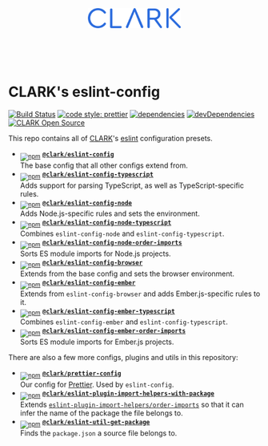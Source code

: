 <p align="center">
  <a href="https://www.clark.de/de/jobs">
    <br><br><br><br><br>
    <img alt="CLARK" src="./docs/assets/clark.svg" height="40">
    <br><br><br><br><br>
  </a>
</p>

# CLARK's eslint-config

[![Build Status](https://travis-ci.org/ClarkSource/eslint-config.svg)](https://travis-ci.org/ClarkSource/eslint-config)
[![code style: prettier](https://img.shields.io/badge/code_style-prettier-ff69b4.svg)](https://github.com/prettier/prettier)
[![dependencies](https://img.shields.io/david/ClarkSource/eslint-config.svg)](https://david-dm.org/ClarkSource/eslint-config)
[![devDependencies](https://img.shields.io/david/dev/ClarkSource/eslint-config.svg)](https://david-dm.org/ClarkSource/eslint-config)
[![CLARK Open Source](https://img.shields.io/badge/CLARK-Open%20Source-%232B6CDE.svg)](https://www.clark.de/de/jobs)

This repo contains all of [CLARK](https://github.com/ClarkSource)'s
[eslint](https://eslint.org/) configuration presets.

- <sub>[![npm](https://img.shields.io/npm/v/@clark/eslint-config?label)](https://www.npmjs.com/package/@clark/eslint-config)</sub>
  [**`@clark/eslint-config`**](/packages/eslint-config)\
  The base config that all other configs extend from.
- <sub>[![npm](https://img.shields.io/npm/v/@clark/eslint-config-typescript?label)](https://www.npmjs.com/package/@clark/eslint-config-typescript)</sub>
  [**`@clark/eslint-config-typescript`**](/packages/eslint-config-typescript)\
  Adds support for parsing TypeScript, as well as TypeScript-specific rules.
- <sub>[![npm](https://img.shields.io/npm/v/@clark/eslint-config-node?label)](https://www.npmjs.com/package/@clark/eslint-config-node)</sub>
  [**`@clark/eslint-config-node`**](/packages/eslint-config-node)\
  Adds Node.js-specific rules and sets the environment.
- <sub>[![npm](https://img.shields.io/npm/v/@clark/eslint-config-node-typescript?label)](https://www.npmjs.com/package/@clark/eslint-config-node-typescript)</sub>
  [**`@clark/eslint-config-node-typescript`**](/packages/eslint-config-node-typescript)\
  Combines `eslint-config-node` and `eslint-config-typescript`.
- <sub>[![npm](https://img.shields.io/npm/v/@clark/eslint-config-node-order-imports?label)](https://www.npmjs.com/package/@clark/eslint-config-node-order-imports)</sub>
  [**`@clark/eslint-config-node-order-imports`**](/packages/eslint-config-node-order-imports)\
  Sorts ES module imports for Node.js projects.
- <sub>[![npm](https://img.shields.io/npm/v/@clark/eslint-config-browser?label)](https://www.npmjs.com/package/@clark/eslint-config-browser)</sub>
  [**`@clark/eslint-config-browser`**](/packages/eslint-config-browser)\
  Extends from the base config and sets the browser environment.
- <sub>[![npm](https://img.shields.io/npm/v/@clark/eslint-config-ember?label)](https://www.npmjs.com/package/@clark/eslint-config-ember)</sub>
  [**`@clark/eslint-config-ember`**](/packages/eslint-config-ember)\
  Extends from `eslint-config-browser` and adds Ember.js-specific rules to it.
- <sub>[![npm](https://img.shields.io/npm/v/@clark/eslint-config-ember-typescript?label)](https://www.npmjs.com/package/@clark/eslint-config-ember-typescript)</sub>
  [**`@clark/eslint-config-ember-typescript`**](/packages/eslint-config-ember-typescript)\
  Combines `eslint-config-ember` and `eslint-config-typescript`.
- <sub>[![npm](https://img.shields.io/npm/v/@clark/eslint-config-ember-order-imports?label)](https://www.npmjs.com/package/@clark/eslint-config-ember-order-imports)</sub>
  [**`@clark/eslint-config-ember-order-imports`**](/packages/eslint-config-ember-order-imports)\
  Sorts ES module imports for Ember.js projects.

There are also a few more configs, plugins and utils in this repository:

- <sub>[![npm](https://img.shields.io/npm/v/@clark/prettier-config?label)](https://www.npmjs.com/package/@clark/prettier-config)</sub>
  [**`@clark/prettier-config`**](/packages/prettier-config)\
  Our config for [Prettier][prettier]. Used by `eslint-config`.
- <sub>[![npm](https://img.shields.io/npm/v/@clark/eslint-plugin-import-helpers-with-package?label)](https://www.npmjs.com/package/@clark/eslint-plugin-import-helpers-with-package)</sub>
  [**`@clark/eslint-plugin-import-helpers-with-package`**](/packages/eslint-plugin-import-helpers-with-package)\
  Extends [`eslint-plugin-import-helpers/order-imports`][order-imports] so that
  it can infer the name of the package the file belongs to.
- <sub>[![npm](https://img.shields.io/npm/v/@clark/eslint-util-get-package?label)](https://www.npmjs.com/package/@clark/eslint-util-get-package)</sub>
  [**`@clark/eslint-util-get-package`**](/packages/eslint-util-get-package)\
  Finds the `package.json` a source file belongs to.

[prettier]: https://github.com/prettier/prettier
[order-imports]: https://github.com/Tibfib/eslint-plugin-import-helpers/blob/master/docs/rules/order-imports.md
